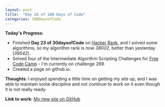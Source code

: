 ```yaml
---
layout: post
title:  "Day 26 of 100 Days of Code"
categories: 100DaysofCode
---
```


**Today's Progress**:
+ Finished **Day 23 of 30daysofCode** on [Hacker Rank](http://www.hackerrank.com), and I solved some algorithms, so my algorithm rank is now *38002*, better than yesterday (*39542*). 
+ Solved four of the Intermediate Algorithm Scripting Challenges for [Free Code Camp]( https://www.freecodecamp.org) - I'm currently on challenge 269.
+ Created a page on github.io.  

**Thoughts**: I enjoyed spending a little time on getting my site up, and I was able to maintain some discipline and not continue to work on it even though it is not really ready.  

**Link to work:**  [My new site on GitHub](https://www.monkeywithacupcake.github.io) 
